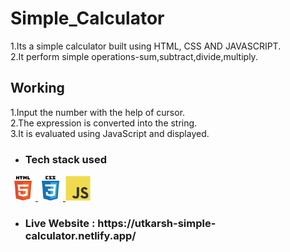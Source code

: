 # Simple_Calculator
1.Its a simple calculator built using HTML, CSS AND JAVASCRIPT.<br>
2.It perform simple operations-sum,subtract,divide,multiply.<br>
## Working
1.Input the number with the help of cursor.<br>
2.The expression is converted into the string.<br>
3.It is evaluated using JavaScript and displayed.<br>

<ul> <li> <h3> Tech stack used </h3>  </li></ul>

 <a href="https://www.w3.org/html/" target="_blank" rel="noreferrer"> <img src="https://raw.githubusercontent.com/devicons/devicon/master/icons/html5/html5-original-wordmark.svg" alt="html5" width="40" height="40"/> </a>
<a href="https://www.w3schools.com/css/" target="_blank" rel="noreferrer"> <img src="https://raw.githubusercontent.com/devicons/devicon/master/icons/css3/css3-original-wordmark.svg" alt="css3" width="40" height="40"/> </a>
<a href="https://developer.mozilla.org/en-US/docs/Web/JavaScript" target="_blank" rel="noreferrer"> <img src="https://raw.githubusercontent.com/devicons/devicon/master/icons/javascript/javascript-original.svg" alt="javascript" width="40" height="40"/> </a>

<ul> <li> <h3> Live Website : https://utkarsh-simple-calculator.netlify.app/ </h3>  </li></ul>
